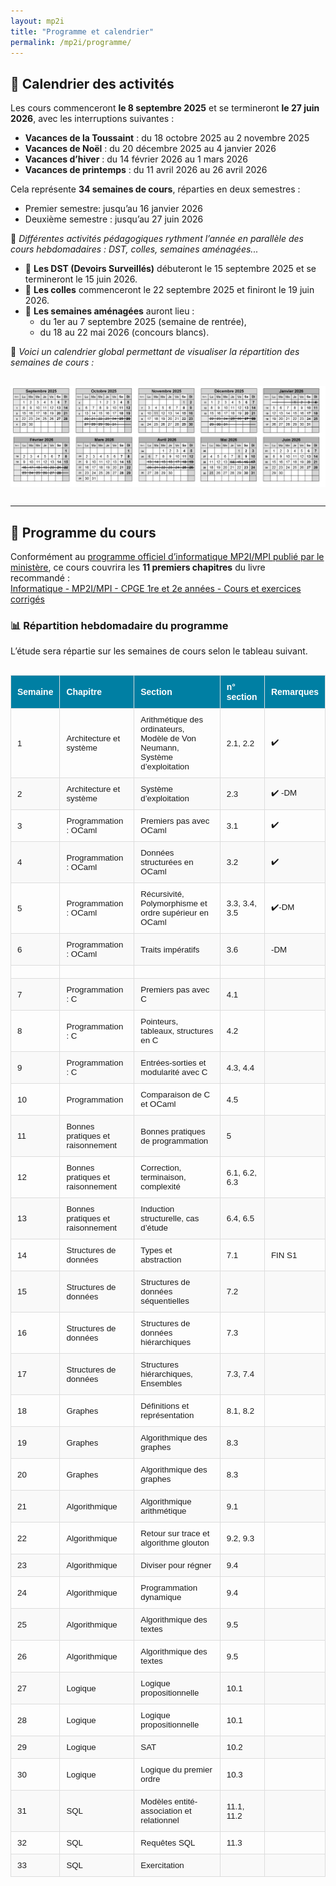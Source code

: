 ```yaml
---
layout: mp2i
title: "Programme et calendrier"
permalink: /mp2i/programme/
---
```


## 📅 Calendrier des activités

Les cours commenceront **le 8 septembre 2025** et se termineront **le 27 juin 2026**, avec les interruptions suivantes :

- **Vacances de la Toussaint** : du 18 octobre 2025 au 2 novembre 2025  
- **Vacances de Noël** : du 20 décembre 2025 au 4 janvier 2026  
- **Vacances d’hiver** : du 14 février 2026 au 1 mars 2026  
- **Vacances de printemps** : du 11 avril 2026 au 26 avril 2026  

Cela représente **34 semaines de cours**, réparties en deux semestres :  
- Premier semestre: jusqu’au 16 janvier 2026  
- Deuxième semestre : jusqu’au 27 juin 2026  

🔄 *Différentes activités pédagogiques rythment l’année en parallèle des cours hebdomadaires : DST, colles, semaines aménagées...*

- 📝 **Les DST (Devoirs Surveillés)** débuteront le 15 septembre 2025 et se termineront le 15 juin 2026.  
- 🎤 **Les colles** commenceront le 22 septembre 2025 et finiront le 19 juin 2026.  
- 📅 **Les semaines aménagées** auront lieu :
  - du 1er au 7 septembre 2025 (semaine de rentrée),
  - du 18 au 22 mai 2026 (concours blancs).

📌 *Voici un calendrier global permettant de visualiser la répartition des semaines de cours :*


<img src="/images/calendrier-mp2i.png" alt="Calendrier" width="900px" style="display: block; margin: 30px auto;" />

---

## 📘 Programme du cours

Conformément au [programme officiel d’informatique MP2I/MPI publié par le ministère](https://www.cpgelachenal.fr/documents/Programme%20informatique%20MP2I-MPI.pdf), ce cours couvrira les **11 premiers chapitres** du livre recommandé :  
[Informatique - MP2I/MPI - CPGE 1re et 2e années - Cours et exercices corrigés](https://www.editions-ellipses.fr/accueil/14407-informatique-mpi2-mpi-cpge-1re-et-2e-annees-cours-et-exercices-corriges-9782340070349.html)


### 📊 Répartition hebdomadaire du programme

L’étude sera répartie sur les semaines de cours selon le tableau suivant.
<!-- Questo è un commento in Markdown: non sarà visibile su GitHub  <iframe src="https://docs.google.com/spreadsheets/d/1bLaYKiwjtkOId92elSMJjm0HFgUuNslEN8jcu967iCA/edit?gid=0#gid=0 widget=true&amp;headers=false" width="800px" height="400px" style="border: 1px solid #ccc; margin: 20px auto; display: block;"> </iframe> -->



<style>
  .programme-table {
    width: 100%;
    border-collapse: collapse;
    font-family: Arial, sans-serif;
    font-size: 0.95em;
    margin-top: 30px;
    text-align: left;
  }

  .programme-table th, .programme-table td {
    padding: 10px;
    border: 1px solid #ddd;
  }

  .programme-table th {
    background-color: #007fa3;
    color: white;
    font-size: 1.05em;
  }

  .programme-table tr:nth-child(even) {
    background-color: #f9f9f9;
  }

  .programme-table tr:hover {
    background-color: #f1f1f1;
  }

  .programme-table td.dm-cell {
    text-align: center;
    font-size: 1.2em;
  }

  .programme-table td.fin-cell {
    color: red;
    font-weight: bold;
    text-align: center;
  }
</style>

<table class="programme-table">
  <thead>
    <tr>
      <th>Semaine</th>
      <th>Chapitre</th>
      <th>Section</th>
      <th>n° section</th>
      <th>Remarques</th>
    </tr>
  </thead>
  <tbody>
    <tr><td>1</td><td>Architecture et système</td><td>Arithmétique des ordinateurs, Modèle de Von Neumann, Système d’exploitation </td><td>2.1, 2.2 </td><td>✔️</td></tr>
    <tr><td>2</td><td>Architecture et système</td><td>Système d’exploitation </td><td>2.3 </td><td> ✔️ -DM </td></tr>
    <tr><td>3</td><td>Programmation : OCaml</td><td>Premiers pas avec OCaml</td><td>3.1</td><td> ✔️ </td></tr>
    <tr><td>4</td><td>Programmation : OCaml</td><td>Données structurées en OCaml</td><td>3.2</td><td>✔️</td></tr>
    <tr><td>5</td><td>Programmation : OCaml</td><td>Récursivité, Polymorphisme et ordre supérieur en OCaml</td><td>3.3, 3.4, 3.5</td><td>✔️-DM</td></tr>
    <tr><td>6</td><td>Programmation : OCaml</td><td>Traits impératifs</td><td>3.6</td><td>-DM</td></tr>
    <tr><td></td><td></td><td></td><td></td><td></td></tr>
    <tr><td>7</td><td>Programmation : C</td><td>Premiers pas avec C</td><td>4.1</td><td></td></tr>
    <tr><td>8</td><td>Programmation : C</td><td>Pointeurs, tableaux, structures en C</td><td>4.2</td><td></td></tr>
    <tr><td>9</td><td>Programmation : C</td><td>Entrées-sorties et modularité avec C</td><td>4.3, 4.4</td><td></td></tr>
    <tr><td>10</td><td>Programmation </td><td>Comparaison de C et OCaml</td><td>4.5</td><td></td></tr>
    <tr><td>11</td><td>Bonnes pratiques et raisonnement</td><td>Bonnes pratiques de programmation</td><td>5</td><td></td></tr>
    <tr><td>12</td><td>Bonnes pratiques et raisonnement</td><td>Correction, terminaison, complexité</td><td>6.1, 6.2, 6.3</td><td></td></tr>
    <tr><td>13</td><td>Bonnes pratiques et raisonnement</td><td>Induction structurelle, cas d’étude</td><td>6.4, 6.5</td><td></td></tr>
    <tr><td>14</td><td>Structures de données</td><td>Types et abstraction</td><td>7.1</td><td>FIN S1</td></tr>
    <tr><td>15</td><td>Structures de données</td><td>Structures de données séquentielles</td><td>7.2</td><td></td></tr>
    <tr><td>16</td><td>Structures de données</td><td>Structures de données hiérarchiques</td><td>7.3</td><td></td></tr>
    <tr><td>17</td><td>Structures de données</td><td>Structures hiérarchiques, Ensembles</td><td>7.3, 7.4</td><td></td></tr>
    <tr><td>18</td><td>Graphes</td><td>Définitions et représentation</td><td>8.1, 8.2</td><td></td></tr>
    <tr><td>19</td><td>Graphes</td><td>Algorithmique des graphes</td><td>8.3</td><td></td></tr>
    <tr><td>20</td><td>Graphes</td><td>Algorithmique des graphes</td><td>8.3</td><td></td></tr>
    <tr><td>21</td><td>Algorithmique</td><td>Algorithmique arithmétique</td><td>9.1</td><td></td></tr>
    <tr><td>22</td><td>Algorithmique</td><td>Retour sur trace et algorithme glouton</td><td>9.2, 9.3</td><td></td></tr>
    <tr><td>23</td><td>Algorithmique</td><td>Diviser pour régner</td><td>9.4</td><td></td></tr>
    <tr><td>24</td><td>Algorithmique</td><td>Programmation dynamique</td><td>9.4</td><td></td></tr>
    <tr><td>25</td><td>Algorithmique</td><td>Algorithmique des textes</td><td>9.5</td><td></td></tr>
    <tr><td>26</td><td>Algorithmique</td><td>Algorithmique des textes</td><td>9.5</td><td></td></tr>
    <tr><td>27</td><td>Logique</td><td>Logique propositionnelle</td><td>10.1</td><td></td></tr>
    <tr><td>28</td><td>Logique</td><td>Logique propositionnelle</td><td>10.1</td><td></td></tr>
    <tr><td>29</td><td>Logique</td><td>SAT</td><td>10.2</td><td></td></tr>
    <tr><td>30</td><td>Logique</td><td>Logique du premier ordre</td><td>10.3</td><td></td></tr>
    <tr><td>31</td><td>SQL</td><td>Modèles entité-association et relationnel</td><td>11.1, 11.2</td><td></td></tr>
    <tr><td>32</td><td>SQL</td><td>Requêtes SQL</td><td>11.3</td><td></td></tr>
    <tr><td>33</td><td>SQL</td><td>Exercitation </td><td></td><td></td></tr>
  </tbody>
</table>



